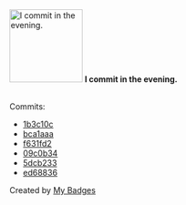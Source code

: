 <img src="https://github.com/my-badges/my-badges/blob/master/src/all-badges/time-of-commit/evening-commits.png?raw=true" alt="I commit in the evening." title="I commit in the evening." width="128">
<strong>I commit in the evening.</strong>
<br><br>

Commits:

- <a href="https://github.com/expr-lang/expr/commit/1b3c10c0ef680ae4e6b6b3558308b233958b07f2">1b3c10c</a>
- <a href="https://github.com/expr-lang/expr/commit/bca1aaa9022bea221de7431fc7709fe3afd77463">bca1aaa</a>
- <a href="https://github.com/expr-lang/expr/commit/f631fd2c26c46dd10b9e3d494dfa703a4a6d7b1f">f631fd2</a>
- <a href="https://github.com/expr-lang/expr/commit/09c0b343284ec523131e39ddebcd6c85c3db444b">09c0b34</a>
- <a href="https://github.com/expr-lang/expr/commit/5dcb233566c0c28a5059b968e013b602ffc29696">5dcb233</a>
- <a href="https://github.com/expr-lang/expr/commit/ed688360999a89ddbc50752a3524d08c6d490a9c">ed68836</a>


Created by <a href="https://github.com/my-badges/my-badges">My Badges</a>